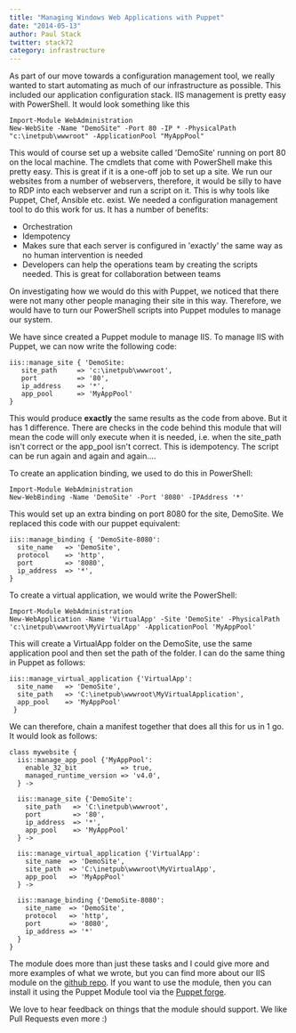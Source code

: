 ```yaml
---
title: "Managing Windows Web Applications with Puppet"
date: "2014-05-13"
author: Paul Stack
twitter: stack72
category: infrastructure
---
```


As part of our move towards a configuration management tool, we really wanted to start automating as much of our infrastructure as possible. This included our application configuration stack. IIS management is pretty easy with PowerShell. It would look something like this

    Import-Module WebAdministration
    New-WebSite -Name "DemoSite" -Port 80 -IP * -PhysicalPath "c:\inetpub\wwwroot" -ApplicationPool "MyAppPool"

This would of course set up a website called 'DemoSite' running on port 80 on the local machine. The cmdlets that come with PowerShell make this pretty easy. This is great if it is a one-off job to set up a site. We run our websites from a number of webservers, therefore, it would be silly to have to RDP into each webserver and run a script on it. This is why tools like Puppet, Chef, Ansible etc. exist. We needed a configuration management tool to do this work for us. It has a number of benefits:

- Orchestration
- Idempotency
- Makes sure that each server is configured in 'exactly' the same way as no human intervention is needed
- Developers can help the operations team by creating the scripts needed. This is great for collaboration between teams

On investigating how we would do this with Puppet, we noticed that there were not many other people managing their site in this way. Therefore, we would have to turn our PowerShell scripts into Puppet modules to manage our system.

We have since created a Puppet module to manage IIS. To manage IIS with Puppet, we can now write the following code:

    iis::manage_site { 'DemoSite:
       site_path     => 'c:\inetpub\wwwroot',
       port          => '80',
       ip_address    => '*',
       app_pool      => 'MyAppPool'
    }

This would produce **exactly** the same results as the code from above. But it has 1 difference. There are checks in the code behind this module that will mean the code will only execute when it is needed, i.e. when the site_path isn't correct or the app_pool isn't correct. This is idempotency. The script can be run again and again and again....

To create an application binding, we used to do this in PowerShell:

    Import-Module WebAdministration
    New-WebBinding -Name 'DemoSite' -Port '8080' -IPAddress '*'

This would set up an extra binding on port 8080 for the site, DemoSite. We replaced this code with our puppet equivalent:

    iis::manage_binding { 'DemoSite-8080':
      site_name   => 'DemoSite',
      protocol    => 'http',
      port        => '8080',
      ip_address  => '*',
    }

To create a virtual application, we would write the PowerShell:

    Import-Module WebAdministration
    New-WebApplication -Name 'VirtualApp' -Site 'DemoSite' -PhysicalPath 'c:\inetpub\wwwroot\MyVirtualApp' -ApplicationPool 'MyAppPool'

This will create a VirtualApp folder on the DemoSite, use the same application pool and then set the path of the folder. I can do the same thing in Puppet as follows:

    iis::manage_virtual_application {'VirtualApp':
      site_name   => 'DemoSite',
      site_path   => 'C:\inetpub\wwwroot\MyVirtualApplication',
      app_pool    => 'MyAppPool'
     }

We can therefore, chain a manifest together that does all this for us in 1 go. It would look as follows:

    class mywebsite {
      iis::manage_app_pool {'MyAppPool':
        enable_32_bit           => true,
        managed_runtime_version => 'v4.0',
      } ->

      iis::manage_site {'DemoSite':
        site_path   => 'C:\inetpub\wwwroot',
        port        => '80',
        ip_address  => '*',
        app_pool    => 'MyAppPool'
      } ->

      iis::manage_virtual_application {'VirtualApp':
        site_name  => 'DemoSite',
        site_path  => 'C:\inetpub\wwwroot\MyVirtualApp',
        app_pool   => 'MyAppPool'
      } ->

      iis::manage_binding {'DemoSite-8080':
        site_name  => 'DemoSite',
        protocol   => 'http',
        port       => '8080',
        ip_address => '*'
      }
    }

The module does more than just these tasks and I could give more and more examples of what we wrote, but you can find more about our IIS module on the [github repo](http://github.com/opentable/puppet-iis). If you want to use the module, then you can install it using the Puppet Module tool via the [Puppet forge](http://forge.puppetlabs.com/opentable/iis).

We love to hear feedback on things that the module should support. We like Pull Requests even more :)
